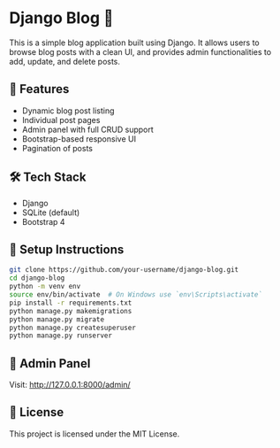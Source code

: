 # Django Blog 📝

This is a simple blog application built using Django. It allows users to browse blog posts with a clean UI, and provides admin functionalities to add, update, and delete posts.

## 🚀 Features

- Dynamic blog post listing
- Individual post pages
- Admin panel with full CRUD support
- Bootstrap-based responsive UI
- Pagination of posts

## 🛠 Tech Stack

- Django
- SQLite (default)
- Bootstrap 4

## 🔧 Setup Instructions

```bash
git clone https://github.com/your-username/django-blog.git
cd django-blog
python -m venv env
source env/bin/activate  # On Windows use `env\Scripts\activate`
pip install -r requirements.txt
python manage.py makemigrations
python manage.py migrate
python manage.py createsuperuser
python manage.py runserver
```

## 👤 Admin Panel

Visit: http://127.0.0.1:8000/admin/

## 📄 License

This project is licensed under the MIT License.